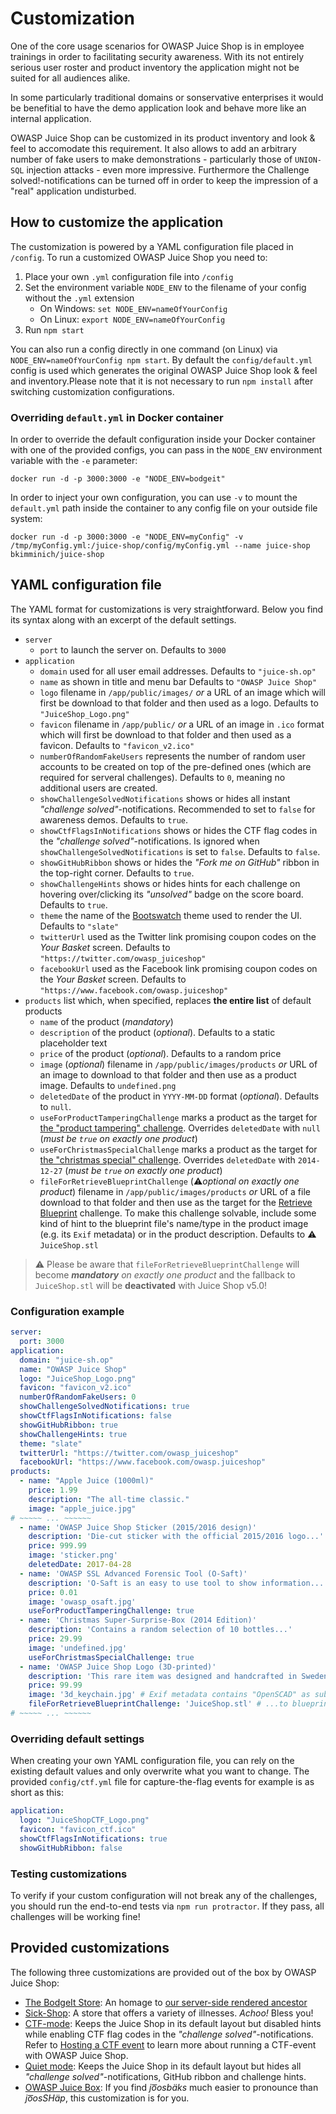 # Customization

One of the core usage scenarios for OWASP Juice Shop is in employee
trainings in order to facilitating security awareness. With its not
entirely serious user roster and product inventory the application might
not be suited for all audiences alike.

In some particularly traditional domains or sonservative enterprises it
would be benefitial to have the demo application look and behave more
like an internal application.

OWASP Juice Shop can be customized in its product inventory and look &
feel to accomodate this requirement. It also allows to add an arbitrary
number of fake users to make demonstrations - particularly those of
`UNION-SQL` injection attacks - even more impressive. Furthermore the
Challenge solved!-notifications can be turned off in order to keep the
impression of a "real" application undisturbed.

## How to customize the application

The customization is powered by a YAML configuration file placed in
`/config`. To run a customized OWASP Juice Shop you need to:

1. Place your own `.yml` configuration file into `/config`
2. Set the environment variable `NODE_ENV` to the filename of your
   config without the `.yml` extension
   * On Windows: `set NODE_ENV=nameOfYourConfig`
   * On Linux: `export NODE_ENV=nameOfYourConfig`
3. Run `npm start`

You can also run a config directly in one command (on Linux) via
`NODE_ENV=nameOfYourConfig npm start`. By default the
`config/default.yml` config is used which generates the original OWASP
Juice Shop look & feel and inventory.Please note that it is not
necessary to run `npm install` after switching customization
configurations.

### Overriding `default.yml` in Docker container

In order to override the default configuration inside your Docker
container with one of the provided configs, you can pass in the
`NODE_ENV` environment variable with the `-e` parameter:

```
docker run -d -p 3000:3000 -e "NODE_ENV=bodgeit"
```

In order to inject your own configuration, you can use `-v` to mount the
`default.yml` path inside the container to any config file on your
outside file system:

```
docker run -d -p 3000:3000 -e "NODE_ENV=myConfig" -v /tmp/myConfig.yml:/juice-shop/config/myConfig.yml --name juice-shop bkimminich/juice-shop
```

## YAML configuration file

The YAML format for customizations is very straightforward. Below you
find its syntax along with an excerpt of the default settings.

* `server`
  * `port` to launch the server on. Defaults to `3000`
* `application`
  * `domain` used for all user email addresses. Defaults to
    `"juice-sh.op"`
  * `name` as shown in title and menu bar Defaults to `"OWASP Juice
    Shop"`
  * `logo` filename in `/app/public/images/` _or_ a URL of an image
    which will first be download to that folder and then used as a logo.
    Defaults to `"JuiceShop_Logo.png"`
  * `favicon` filename in `/app/public/` _or_ a URL of an image in
    `.ico` format which will first be download to that folder and then
    used as a favicon. Defaults to `"favicon_v2.ico"`
  * `numberOfRandomFakeUsers` represents the number of random user
    accounts to be created on top of the pre-defined ones (which are
    required for serveral challenges). Defaults to `0`, meaning no
    additional users are created.
  * `showChallengeSolvedNotifications` shows or hides all instant
    _"challenge solved"_-notifications. Recommended to set to `false`
    for awareness demos. Defaults to `true`.
  * `showCtfFlagsInNotifications` shows or hides the CTF flag codes in
    the _"challenge solved"_-notifications. Is ignored when
    `showChallengeSolvedNotifications` is set to `false`. Defaults to
    `false`.
  * `showGitHubRibbon` shows or hides the _"Fork me on GitHub"_ ribbon
    in the top-right corner. Defaults to `true`.
  * `showChallengeHints` shows or hides hints for each challenge on
    hovering over/clicking its _"unsolved"_ badge on the score board.
    Defaults to `true`.
  * `theme` the name of the [Bootswatch](https://bootswatch.com) theme
    used to render the UI. Defaults to `"slate"`
  * `twitterUrl` used as the Twitter link promising coupon codes on the
    _Your Basket_ screen. Defaults to
    `"https://twitter.com/owasp_juiceshop"`
  * `facebookUrl` used as the Facebook link promising coupon codes on
    the _Your Basket_ screen. Defaults to
    `"https://www.facebook.com/owasp.juiceshop"`
* `products` list which, when specified, replaces **the entire list** of
  default products
  * `name` of the product (_mandatory_)
  * `description` of the product (_optional_). Defaults to a static
    placeholder text
  * `price` of the product (_optional_). Defaults to a random price
  * `image` (_optional_) filename in `/app/public/images/products` _or_
    URL of an image to download to that folder and then use as a product
    image. Defaults to `undefined.png`
  * `deletedDate` of the product in `YYYY-MM-DD` format (_optional_).
    Defaults to `null`.
  * `useForProductTamperingChallenge` marks a product as the target for
    [the "product tampering" challenge](../part2/privilege-escalation.md#change-the-href-of-the-link-within-the-o-saft-product-description).
    Overrides `deletedDate` with `null` (_must be `true` on exactly one
    product_)
  * `useForChristmasSpecialChallenge` marks a product as the target for
    [the "christmas special" challenge](../part2/sqli.md#order-the-christmas-special-offer-of-2014).
    Overrides `deletedDate` with `2014-12-27` (_must be `true` on
    exactly one product_)
  * `fileForRetrieveBlueprintChallenge` (:warning:_optional on exactly
    one product_) filename in `/app/public/images/products` _or_ URL of
    a file download to that folder and then use as the target for the
    [Retrieve Blueprint](../part2/forgotten-content.md#deprive-the-shop-of-earnings-by-downloading-the-blueprint-for-one-of-its-products)
    challenge. To make this challenge solvable, include some kind of
    hint to the blueprint file's name/type in the product image (e.g.
    its `Exif` metadata) or in the product description. Defaults to
    :warning: `JuiceShop.stl`

> :warning: Please be aware that `fileForRetrieveBlueprintChallenge`
> will become _**mandatory** on exactly one product_ and the fallback to
> `JuiceShop.stl` will be **deactivated** with Juice Shop v5.0!

### Configuration example

```yaml
server:
  port: 3000
application:
  domain: "juice-sh.op"
  name: "OWASP Juice Shop"
  logo: "JuiceShop_Logo.png"
  favicon: "favicon_v2.ico"
  numberOfRandomFakeUsers: 0
  showChallengeSolvedNotifications: true
  showCtfFlagsInNotifications: false
  showGitHubRibbon: true
  showChallengeHints: true
  theme: "slate"
  twitterUrl: "https://twitter.com/owasp_juiceshop"
  facebookUrl: "https://www.facebook.com/owasp.juiceshop"
products:
  - name: "Apple Juice (1000ml)"
    price: 1.99
    description: "The all-time classic."
    image: "apple_juice.jpg"
# ~~~~~ ... ~~~~~~
  - name: 'OWASP Juice Shop Sticker (2015/2016 design)'
    description: 'Die-cut sticker with the official 2015/2016 logo...'
    price: 999.99
    image: 'sticker.png'
    deletedDate: 2017-04-28
  - name: 'OWASP SSL Advanced Forensic Tool (O-Saft)'
    description: 'O-Saft is an easy to use tool to show information...'
    price: 0.01
    image: 'owasp_osaft.jpg'
    useForProductTamperingChallenge: true
  - name: 'Christmas Super-Surprise-Box (2014 Edition)'
    description: 'Contains a random selection of 10 bottles...'
    price: 29.99
    image: 'undefined.jpg'
    useForChristmasSpecialChallenge: true
  - name: 'OWASP Juice Shop Logo (3D-printed)'
    description: 'This rare item was designed and handcrafted in Sweden...'
    price: 99.99
    image: '3d_keychain.jpg' # Exif metadata contains "OpenSCAD" as subtle hint...
    fileForRetrieveBlueprintChallenge: 'JuiceShop.stl' # ...to blueprint file type
# ~~~~~ ... ~~~~~~
```

### Overriding default settings

When creating your own YAML configuration file, you can rely on the
existing default values and only overwrite what you want to change. The
provided `config/ctf.yml` file for capture-the-flag events for example
is as short as this:

```yaml
application:
  logo: "JuiceShopCTF_Logo.png"
  favicon: "favicon_ctf.ico"
  showCtfFlagsInNotifications: true
  showGitHubRibbon: false
```

### Testing customizations

To verify if your custom configuration will not break any of the
challenges, you should run the end-to-end tests via `npm run
protractor`. If they pass, all challenges will be working fine!

## Provided customizations

The following three customizations are provided out of the box by OWASP
Juice Shop:
* [The BodgeIt Store](https://github.com/bkimminich/juice-shop/blob/master/config/bodgeit.yml):
  An homage to
  [our server-side rendered ancestor](https://github.com/psiinon/bodgeit)
* [Sick-Shop](https://github.com/bkimminich/juice-shop/blob/master/config/sickshop.yml):
  A store that offers a variety of illnesses. _Achoo!_ Bless you!
* [CTF-mode](https://github.com/bkimminich/juice-shop/blob/master/config/ctf.yml):
  Keeps the Juice Shop in its default layout but disabled hints while
  enabling CTF flag codes in the _"challenge solved"_-notifications.
  Refer to [Hosting a CTF event](ctf.md) to learn more about running a
  CTF-event with OWASP Juice Shop.
* [Quiet mode](https://github.com/bkimminich/juice-shop/blob/master/config/quiet.yml):
  Keeps the Juice Shop in its default layout but hides all _"challenge
  solved"_-notifications, GitHub ribbon and challenge hints.
* [OWASP Juice Box](https://github.com/bkimminich/juice-shop/blob/master/config/juicebox.yml):
  If you find _jo͞osbäks_ much easier to pronounce than _jo͞osSHäp_,
  this customization is for you.
